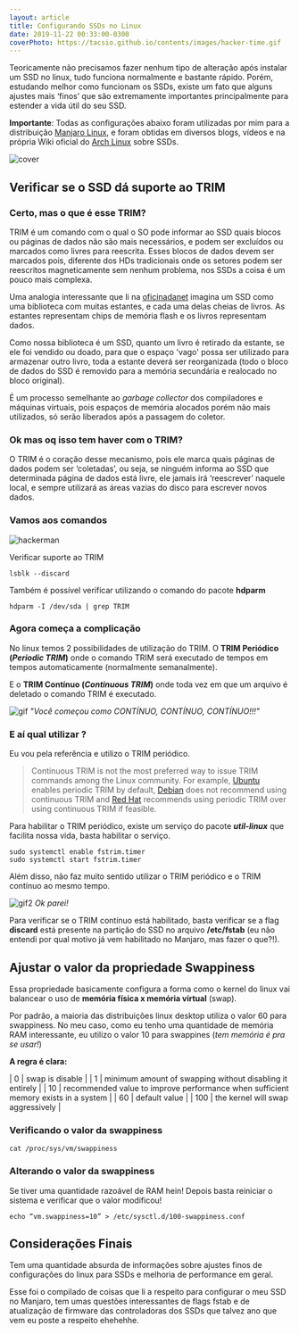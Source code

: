 ```yaml
---
layout: article
title: Configurando SSDs no Linux
date: 2019-11-22 00:33:00-0300
coverPhoto: https://tacsio.github.io/contents/images/hacker-time.gif
---
```


Teoricamente não precisamos fazer nenhum tipo de alteração após instalar um SSD no linux, tudo funciona normalmente e bastante rápido.  Porém, estudando melhor como funcionam os SSDs, existe um fato que alguns ajustes mais ‘finos’ que são extremamente importantes principalmente para estender a vida útil do seu SSD.

**Importante**: Todas as configurações abaixo foram utilizadas por mim para a distribuição [Manjaro Linux](https://manjaro.org/), e foram obtidas em diversos blogs, vídeos e na própria Wiki oficial do [Arch Linux](https://wiki.archlinux.org/index.php/Solid_state_drive) sobre SSDs.  

![cover][cover]

## Verificar se o SSD dá suporte ao TRIM
	
### Certo, mas o que é esse TRIM?

TRIM é um comando com o qual o SO pode informar ao SSD quais blocos ou páginas de dados não são mais necessários, e podem ser excluídos ou marcados como livres para reescrita.  Esses blocos de dados devem ser marcados pois, diferente dos HDs tradicionais onde os setores podem ser reescritos magneticamente sem nenhum problema, nos SSDs a coisa é um pouco mais complexa. 

Uma analogia interessante que li na [oficinadanet](https://www.oficinadanet.com.br/hardware/27926-o-que-e-trim-e-como-ativa-lo-em-seu-ssd) imagina um SSD como uma biblioteca com muitas estantes, e cada uma delas cheias de livros. As estantes representam chips de memória flash e os livros representam dados. 

Como nossa biblioteca é um SSD, quanto um livro é retirado da estante, se ele foi vendido ou doado, para que o espaço 'vago' possa ser utilizado para armazenar outro livro, toda a estante deverá ser reorganizada (todo o bloco de dados do SSD é removido para a memória secundária e realocado no bloco original). 

É um processo semelhante ao *garbage collector* dos compiladores e máquinas virtuais, pois espaços de memória alocados porém não mais utilizados, só serão liberados após a passagem do coletor.

### Ok mas oq isso tem haver com o TRIM?

O TRIM é o coração desse mecanismo, pois ele marca quais páginas de dados podem ser ‘coletadas’, ou seja, se ninguém informa ao SSD que determinada página de dados está livre, ele jamais irá ‘reescrever’ naquele local, e sempre utilizará as áreas vazias do disco para escrever novos dados.

### Vamos aos comandos

![hackerman][hackerman]

Verificar suporte ao TRIM
```
lsblk --discard
```

Também é possível verificar utilizando o comando do pacote **hdparm**
```
hdparm -I /dev/sda | grep TRIM
``` 

### Agora começa a complicação

No linux temos 2 possibilidades de utilização do TRIM. 
O **TRIM Periódico (*Periodic TRIM*)** onde o comando TRIM será executado de tempos em tempos automaticamente (normalmente semanalmente). 

E o **TRIM Contínuo (*Continuous TRIM*)** onde toda vez em que um arquivo é deletado o comando TRIM é executado. 

![gif][gif] 
*"Você começou como CONTÍNUO, CONTÍNUO, CONTÍNUO!!!"*

### E aí qual utilizar ?

Eu vou pela referência e utilizo o TRIM periódico. 

> Continuous TRIM is not the most preferred way to issue TRIM commands among the Linux community. 
> For example, [Ubuntu]((https://askubuntu.com/questions/1034169/is-trim-enabled-on-my-ubuntu-18-04-installation)) enables periodic TRIM by default, 
> [Debian](https://wiki.debian.org/SSDOptimization#Mounting_SSD_filesystems) does not recommend using continuous TRIM and 
> [Red Hat](https://access.redhat.com/documentation/en-US/Red_Hat_Enterprise_Linux/7/html/Storage_Administration_Guide/ch02s04.html) recommends using periodic TRIM over using continuous TRIM if feasible.

Para habilitar o TRIM periódico, existe um serviço do pacote ***util-linux*** que facilita nossa vida, basta habilitar o serviço.

```
sudo systemctl enable fstrim.timer
sudo systemctl start fstrim.timer
```

Além disso, não faz muito sentido utilizar o TRIM periódico e o TRIM contínuo ao mesmo tempo. 

![gif2][gif2] 
*Ok parei!*

Para verificar se o TRIM contínuo está habilitado, basta verificar se a flag **discard** está presente na partição do SSD no arquivo **/etc/fstab** (eu não entendi por qual motivo já vem habilitado no Manjaro, mas fazer o que?!).

## Ajustar o valor da propriedade Swappiness

Essa propriedade basicamente configura a forma como o kernel do linux vai balancear o uso de **memória física x memória virtual** (swap). 

Por padrão, a maioria das distribuições linux desktop utiliza o valor 60 para swappiness. No meu caso, como eu tenho uma quantidade de memória RAM interessante, eu utilizo o valor 10 para swappines (*tem memória é pra se usar!*)

**A regra é clara:** 

| 0   | swap is disable                                                                    |
| 1   | minimum amount of swapping without disabling it entirely                           |
| 10  | recommended value to improve performance when sufficient memory exists in a system |
| 60  | default value                                                                      |
| 100 | the kernel will swap aggressively                                                  |


### Verificando o valor da swappiness

```
cat /proc/sys/vm/swappiness
```

### Alterando o valor da swappiness 

Se tiver uma quantidade razoável de RAM hein!
Depois basta reiniciar o sistema e verificar que o valor modificou!

```
echo “vm.swappiness=10” > /etc/sysctl.d/100-swappiness.conf
```

## Considerações Finais

Tem uma quantidade absurda de informações sobre ajustes finos de configurações do linux para SSDs e melhoria de performance em geral. 

Esse foi o compilado de coisas que li a respeito para configurar o meu SSD no Manjaro, tem umas questões interessantes de flags fstab e de atualização de firmware das controladoras dos SSDs que talvez ano que vem eu poste a respeito ehehehhe.  



[cover]: https://tacsio.github.io/contents/images/2019/manjaro.png
[gif]: https://tacsio.github.io/contents/images/2019/continuo.gif	
[gif2]: https://tacsio.github.io/contents/images/2019/continuo2.gif	
[hackerman]: https://tacsio.github.io/contents/images/hacker.gif